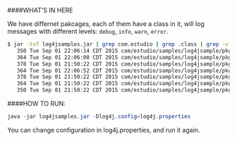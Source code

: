 ####WHAT'S IN HERE

We have differnet pakcages, each of them have a class in it, will log messages with different levels: `debug`, `info`, `warn`, `error`.

```bash
$ jar -tvf log4jsamples.jar | grep com.estudio | grep .class | grep -v 'Main\|LogBase'
   350 Tue Sep 01 22:06:14 CDT 2015 com/estudio/samples/log4jsample/pkg100/Class100.class
   364 Tue Sep 01 22:06:00 CDT 2015 com/estudio/samples/log4jsample/pkg100/pkg110/Class110.class
   378 Tue Sep 01 21:50:22 CDT 2015 com/estudio/samples/log4jsample/pkg100/pkg110/pkg111/Class111.class
   364 Tue Sep 01 22:06:52 CDT 2015 com/estudio/samples/log4jsample/pkg100/pkg120/Class120.class
   378 Tue Sep 01 21:50:22 CDT 2015 com/estudio/samples/log4jsample/pkg100/pkg120/pkg121/Class121.class
   364 Tue Sep 01 21:50:22 CDT 2015 com/estudio/samples/log4jsample/pkg100/pkg130/Class130.class
   350 Tue Sep 01 21:50:22 CDT 2015 com/estudio/samples/log4jsample/pkg200/Class200.class
```


####HOW TO RUN:
```java
java -jar log4jsamples.jar -Dlog4j.config=log4j.properties
```

You can change configuration in log4j.properties, and run it again.
